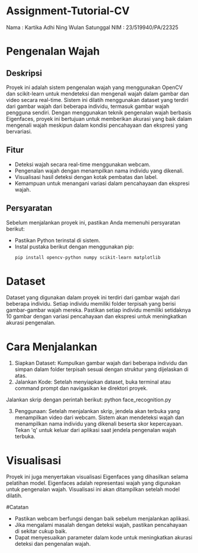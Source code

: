 # Assignment-Tutorial-CV
Nama : Kartika Adhi Ning Wulan Satunggal
NIM  : 23/519940/PA/22325

# Pengenalan Wajah

## Deskripsi
Proyek ini adalah sistem pengenalan wajah yang menggunakan OpenCV dan scikit-learn untuk mendeteksi dan mengenali wajah dalam gambar dan video secara real-time. Sistem ini dilatih menggunakan dataset yang terdiri dari gambar wajah dari beberapa individu, termasuk gambar wajah pengguna sendiri. Dengan menggunakan teknik pengenalan wajah berbasis Eigenfaces, proyek ini bertujuan untuk memberikan akurasi yang baik dalam mengenali wajah meskipun dalam kondisi pencahayaan dan ekspresi yang bervariasi.

## Fitur
- Deteksi wajah secara real-time menggunakan webcam.
- Pengenalan wajah dengan menampilkan nama individu yang dikenali.
- Visualisasi hasil deteksi dengan kotak pembatas dan label.
- Kemampuan untuk menangani variasi dalam pencahayaan dan ekspresi wajah.

## Persyaratan
Sebelum menjalankan proyek ini, pastikan Anda memenuhi persyaratan berikut:
- Pastikan Python terinstal di sistem. 
- Instal pustaka berikut dengan menggunakan pip:
  ```bash
  pip install opencv-python numpy scikit-learn matplotlib

# Dataset

Dataset yang digunakan dalam proyek ini terdiri dari gambar wajah dari beberapa individu. Setiap individu memiliki folder terpisah yang berisi gambar-gambar wajah mereka. Pastikan setiap individu memiliki setidaknya 10 gambar dengan variasi pencahayaan dan ekspresi untuk meningkatkan akurasi pengenalan.

# Cara Menjalankan

1. Siapkan Dataset:
Kumpulkan gambar wajah dari beberapa individu dan simpan dalam folder terpisah sesuai dengan struktur yang dijelaskan di atas.
2. Jalankan Kode:
Setelah menyiapkan dataset, buka terminal atau command prompt dan navigasikan ke direktori proyek.

Jalankan skrip dengan perintah berikut:
python face_recognition.py

3. Penggunaan:
Setelah menjalankan skrip, jendela akan terbuka yang menampilkan video dari webcam. Sistem akan mendeteksi wajah dan menampilkan nama individu yang dikenali beserta skor kepercayaan.
Tekan 'q' untuk keluar dari aplikasi saat jendela pengenalan wajah terbuka.

# Visualisasi

Proyek ini juga menyertakan visualisasi Eigenfaces yang dihasilkan selama pelatihan model. Eigenfaces adalah representasi wajah yang digunakan untuk pengenalan wajah. Visualisasi ini akan ditampilkan setelah model dilatih.

#Catatan

- Pastikan webcam berfungsi dengan baik sebelum menjalankan aplikasi.
- Jika mengalami masalah dengan deteksi wajah, pastikan pencahayaan di sekitar cukup baik.
- Dapat menyesuaikan parameter dalam kode untuk meningkatkan akurasi deteksi dan pengenalan wajah.
